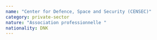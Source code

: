 ```yaml
---
name: "Center for Defence, Space and Security (CENSEC)"
category: private-sector
nature: "Association professionnelle "
nationality: DNK
---
```

